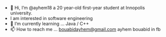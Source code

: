 - 👋 Hi, I’m @ayhem18 a 20 year-old first-year student at Innopolis university.
- I am interested in software engineering
- 🌱 I’m currently learning ... Java / C++ 
- 📫 How to reach me ... 
bouabidayhem@gmail.com
ayhem bouabid in fb 


<!---
ayhem18/ayhem18 is a ✨ special ✨ repository because its `README.md` (this file) appears on your GitHub profile.
You can click the Preview link to take a look at your changes.
--->
